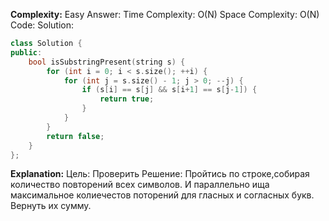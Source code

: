 **Complexity:** Easy
Answer:
	Time Complexity: O(N)
	Space Complexity: O(N)
Code:
Solution:
```cpp
class Solution {
public:
	bool isSubstringPresent(string s) {
		for (int i = 0; i < s.size(); ++i) {
			for (int j = s.size() - 1; j > 0; --j) {
				if (s[i] == s[j] && s[i+1] == s[j-1]) {
					return true;
				}
			}
		}
		return false;
	}
};
```
**Explanation:**
	Цель: Проверить 
	Pешение: Пройтись по строке,собирая количество повторений всех символов. И параллельно ища максимальное колиечестов поторений для гласных и согласных букв. Вернуть их сумму.
